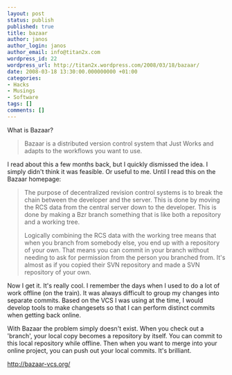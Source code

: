 ```yaml
---
layout: post
status: publish
published: true
title: bazaar
author: janos
author_login: janos
author_email: info@titan2x.com
wordpress_id: 22
wordpress_url: http://titan2x.wordpress.com/2008/03/18/bazaar/
date: 2008-03-18 13:30:00.000000000 +01:00
categories:
- Hacks
- Musings
- Software
tags: []
comments: []
---
```

What is Bazaar? <blockquote>Bazaar is a distributed version control system that Just Works and adapts to the workflows you want to use.</blockquote>

I read about this a few months back, but I quickly dismissed the idea. I simply didn't think it was feasible. Or useful to me. Until I read this on the Bazaar homepage:

<blockquote>The purpose of decentralized revision control systems is to break the chain between the developer and the server. This is done by moving the RCS data from the central server down to the developer. This is done by making a Bzr branch something that is like both a repository and a working tree.

Logically combining the RCS data with the working tree means that when you branch from somebody else, you end up with a repository of your own. That means you can commit in your branch without needing to ask for permission from the person you branched from. It's almost as if you copied their SVN repository and made a SVN repository of your own.</blockquote>

Now I get it. It's really cool. I remember the days when I used to do a lot of work offline (on the train). It was always difficult to group my changes into separate commits. Based on the VCS I was using at the time, I would develop tools to make changesets so that I can perform distinct commits when getting back online. 

With Bazaar the problem simply doesn't exist. When you check out a 'branch', your local copy becomes a repository by itself. You can commit to this local repository while offline. Then when you want to merge into your online project, you can push out your local commits. It's brilliant.

<a href="http://bazaar-vcs.org/">http://bazaar-vcs.org/</a>
